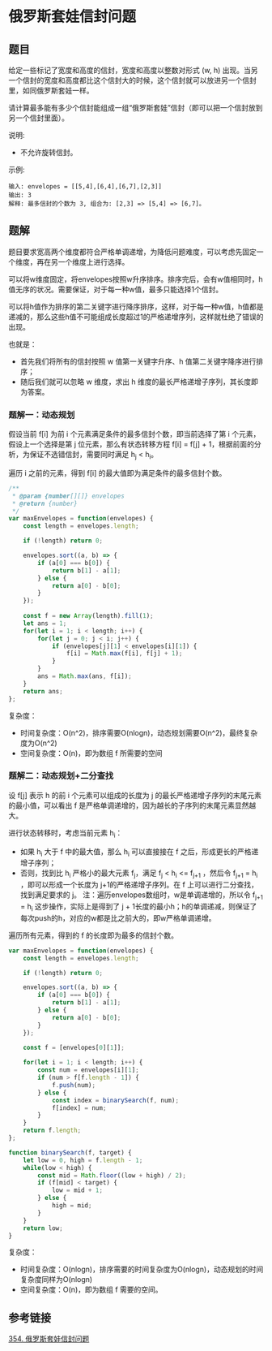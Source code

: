 # 俄罗斯套娃信封问题

## 题目

给定一些标记了宽度和高度的信封，宽度和高度以整数对形式 (w, h) 出现。当另一个信封的宽度和高度都比这个信封大的时候，这个信封就可以放进另一个信封里，如同俄罗斯套娃一样。

请计算最多能有多少个信封能组成一组“俄罗斯套娃”信封（即可以把一个信封放到另一个信封里面）。

说明:

- 不允许旋转信封。

示例:

```
输入: envelopes = [[5,4],[6,4],[6,7],[2,3]]
输出: 3 
解释: 最多信封的个数为 3, 组合为: [2,3] => [5,4] => [6,7]。
```



## 题解

题目要求宽高两个维度都符合严格单调递增，为降低问题难度，可以考虑先固定一个维度，再在另一个维度上进行选择。

可以将w维度固定，将envelopes按照w升序排序。排序完后，会有w值相同时，h值无序的状况。需要保证，对于每一种w值，最多只能选择1个信封。

可以将h值作为排序的第二关键字进行降序排序，这样，对于每一种w值，h值都是递减的，那么这些h值不可能组成长度超过1的严格递增序列，这样就杜绝了错误的出现。

也就是：

- 首先我们将所有的信封按照 w 值第一关键字升序、h 值第二关键字降序进行排序；
- 随后我们就可以忽略 w 维度，求出 h 维度的最长严格递增子序列，其长度即为答案。

### 题解一：动态规划

假设当前 f[i] 为前 i 个元素满足条件的最多信封个数，即当前选择了第 i 个元素，假设上一个选择是第 j 位元素，那么有状态转移方程 f[i] = f[j] + 1，根据前面的分析，为保证不选错信封，需要同时满足 h<sub>j</sub> < h<sub>i</sub>。

遍历 i 之前的元素，得到 f[i] 的最大值即为满足条件的最多信封个数。

```js
/**
 * @param {number[][]} envelopes
 * @return {number}
 */
var maxEnvelopes = function(envelopes) {
    const length = envelopes.length;

    if (!length) return 0;

    envelopes.sort((a, b) => {
        if (a[0] === b[0]) {
            return b[1] - a[1];
        } else {
            return a[0] - b[0];
        }
    });
    
    const f = new Array(length).fill(1);
    let ans = 1;
    for(let i = 1; i < length; i++) {
        for(let j = 0; j < i; j++) {
            if (envelopes[j][1] < envelopes[i][1]) {
                f[i] = Math.max(f[i], f[j] + 1);
            }
        }
        ans = Math.max(ans, f[i]);
    }
    return ans;
};
```

复杂度：

- 时间复杂度：O(n^2)，排序需要O(nlogn)，动态规划需要O(n^2)，最终复杂度为O(n^2)
- 空间复杂度：O(n)，即为数组 f 所需要的空间

### 题解二：动态规划+二分查找

设 f[j] 表示 h 的前 i 个元素可以组成的长度为 j 的最长严格递增子序列的末尾元素的最小值，可以看出 f 是严格单调递增的，因为越长的子序列的末尾元素显然越大。

进行状态转移时，考虑当前元素 h<sub>i</sub>：

- 如果 h<sub>i</sub> 大于 f 中的最大值，那么 h<sub>i</sub> 可以直接接在 f 之后，形成更长的严格递增子序列；
- 否则，找到比 h<sub>i</sub> 严格小的最大元素 f<sub>j</sub>，满足 f<sub>j</sub> < h<sub>i</sub> <= f<sub>j+1</sub> ，然后令 f<sub>j+1</sub> = h<sub>i</sub> ，即可以形成一个长度为 j+1的严格递增子序列。在 f 上可以进行二分查找，找到满足要求的 j。
  注：遍历envelopes数组时，w是单调递增的，所以令 f<sub>j+1</sub> = h<sub>i</sub> 这步操作，实际上是得到了 j + 1长度的最小h；h的单调递减，则保证了每次push的h，对应的w都是比之前大的，即w严格单调递增。

遍历所有元素，得到的 f 的长度即为最多的信封个数。

```js
var maxEnvelopes = function(envelopes) {
    const length = envelopes.length;

    if (!length) return 0;

    envelopes.sort((a, b) => {
        if (a[0] === b[0]) {
            return b[1] - a[1];
        } else {
            return a[0] - b[0];
        }
    });
    
    const f = [envelopes[0][1]];

    for(let i = 1; i < length; i++) {
        const num = envelopes[i][1];
        if (num > f[f.length - 1]) {
            f.push(num);
        } else {
            const index = binarySearch(f, num);
            f[index] = num;
        }
    }
    return f.length;
};

function binarySearch(f, target) {
    let low = 0, high = f.length - 1;
    while(low < high) {
        const mid = Math.floor((low + high) / 2);
        if (f[mid] < target) {
            low = mid + 1;
        } else {
            high = mid;
        }
    }
    return low;
}
```

复杂度：

- 时间复杂度：O(nlogn)，排序需要的时间复杂度为O(nlogn)，动态规划的时间复杂度同样为O(nlogn)
- 空间复杂度：O(n)，即为数组 f 需要的空间。



## 参考链接

[354. 俄罗斯套娃信封问题](https://leetcode-cn.com/problems/russian-doll-envelopes/)

